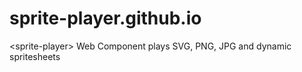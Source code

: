 # sprite-player.github.io
&lt;sprite-player> Web Component plays SVG, PNG, JPG and dynamic spritesheets
